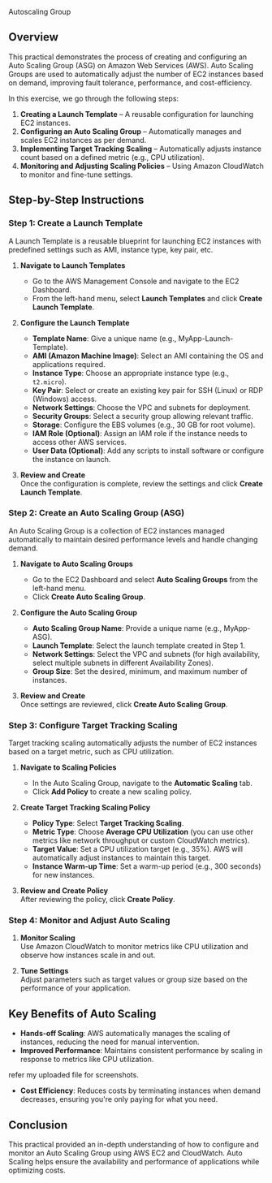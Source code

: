Autoscaling Group

## Overview
This practical demonstrates the process of creating and configuring an Auto Scaling Group (ASG) on Amazon Web Services (AWS). Auto Scaling Groups are used to automatically adjust the number of EC2 instances based on demand, improving fault tolerance, performance, and cost-efficiency.

In this exercise, we go through the following steps:
1. **Creating a Launch Template** – A reusable configuration for launching EC2 instances.
2. **Configuring an Auto Scaling Group** – Automatically manages and scales EC2 instances as per demand.
3. **Implementing Target Tracking Scaling** – Automatically adjusts instance count based on a defined metric (e.g., CPU utilization).
4. **Monitoring and Adjusting Scaling Policies** – Using Amazon CloudWatch to monitor and fine-tune settings.

## Step-by-Step Instructions

### Step 1: Create a Launch Template
A Launch Template is a reusable blueprint for launching EC2 instances with predefined settings such as AMI, instance type, key pair, etc.

1. **Navigate to Launch Templates**
    - Go to the AWS Management Console and navigate to the EC2 Dashboard.
    - From the left-hand menu, select **Launch Templates** and click **Create Launch Template**.

2. **Configure the Launch Template**
    - **Template Name**: Give a unique name (e.g., MyApp-Launch-Template).
    - **AMI (Amazon Machine Image)**: Select an AMI containing the OS and applications required.
    - **Instance Type**: Choose an appropriate instance type (e.g., `t2.micro`).
    - **Key Pair**: Select or create an existing key pair for SSH (Linux) or RDP (Windows) access.
    - **Network Settings**: Choose the VPC and subnets for deployment.
    - **Security Groups**: Select a security group allowing relevant traffic.
    - **Storage**: Configure the EBS volumes (e.g., 30 GB for root volume).
    - **IAM Role (Optional)**: Assign an IAM role if the instance needs to access other AWS services.
    - **User Data (Optional)**: Add any scripts to install software or configure the instance on launch.

3. **Review and Create**  
    Once the configuration is complete, review the settings and click **Create Launch Template**.

### Step 2: Create an Auto Scaling Group (ASG)
An Auto Scaling Group is a collection of EC2 instances managed automatically to maintain desired performance levels and handle changing demand.

1. **Navigate to Auto Scaling Groups**
    - Go to the EC2 Dashboard and select **Auto Scaling Groups** from the left-hand menu.
    - Click **Create Auto Scaling Group**.

2. **Configure the Auto Scaling Group**
    - **Auto Scaling Group Name**: Provide a unique name (e.g., MyApp-ASG).
    - **Launch Template**: Select the launch template created in Step 1.
    - **Network Settings**: Select the VPC and subnets (for high availability, select multiple subnets in different Availability Zones).
    - **Group Size**: Set the desired, minimum, and maximum number of instances.

3. **Review and Create**  
    Once settings are reviewed, click **Create Auto Scaling Group**.

### Step 3: Configure Target Tracking Scaling
Target tracking scaling automatically adjusts the number of EC2 instances based on a target metric, such as CPU utilization.

1. **Navigate to Scaling Policies**
    - In the Auto Scaling Group, navigate to the **Automatic Scaling** tab.
    - Click **Add Policy** to create a new scaling policy.

2. **Create Target Tracking Scaling Policy**
    - **Policy Type**: Select **Target Tracking Scaling**.
    - **Metric Type**: Choose **Average CPU Utilization** (you can use other metrics like network throughput or custom CloudWatch metrics).
    - **Target Value**: Set a CPU utilization target (e.g., 35%). AWS will automatically adjust instances to maintain this target.
    - **Instance Warm-up Time**: Set a warm-up period (e.g., 300 seconds) for new instances.

3. **Review and Create Policy**  
    After reviewing the policy, click **Create Policy**.

### Step 4: Monitor and Adjust Auto Scaling
1. **Monitor Scaling**  
    Use Amazon CloudWatch to monitor metrics like CPU utilization and observe how instances scale in and out.
    
2. **Tune Settings**  
    Adjust parameters such as target values or group size based on the performance of your application.

## Key Benefits of Auto Scaling
- **Hands-off Scaling**: AWS automatically manages the scaling of instances, reducing the need for manual intervention.
- **Improved Performance**: Maintains consistent performance by scaling in response to metrics like CPU utilization.

refer my uploaded file for screenshots. 

- **Cost Efficiency**: Reduces costs by terminating instances when demand decreases, ensuring you're only paying for what you need.

## Conclusion
This practical provided an in-depth understanding of how to configure and monitor an Auto Scaling Group using AWS EC2 and CloudWatch. Auto Scaling helps ensure the availability and performance of applications while optimizing costs.

